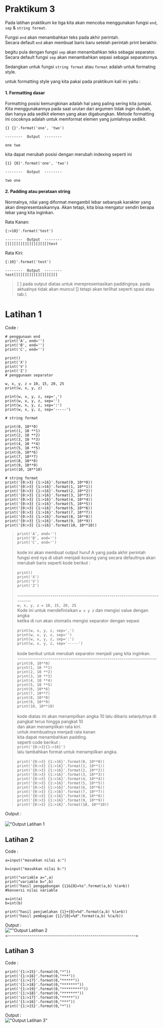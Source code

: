 # Praktikum 3


Pada latihan praktikum ke tiga kita akan mencoba menggunakan fungsi `end`, `sep` & `string format`.

Fungsi `end` akan menambahkan teks pada akhir perintah.\
Secara default `end` akan membuat baris baru setelah perintah print berakhir.

begitu pula dengan fungsi `sep` akan menambahkan teks sebagai separator.\
Secara default fungsi `sep` akan menambahkan sepasi sebagai separatornya.

Sedangkan untuk fungsi `string format` atau `format` adalah untuk formating style.

untuk formatting style yang kita pakai pada praktikum kali ini yaitu :
 
#### 1. Formatting dasar
 Formatting posisi kemungkinan adalah hal yang paling sering kita jumpai. Kita menggunakannya pada saat urutan dari argumen tidak ingin diubah, dan hanya ada sedikit elemen yang akan digabungkan. Metode formatting ini cocoknya adalah untuk memformat elemen yang jumlahnya sedikit.

 ```
 {} {}'.format('one', 'two')

 --------  Output  --------

 one two
 ```

 kita dapat merubah posisi dengan merubah indexing seperti ini 
  ```
 {1} {0}'.format('one', 'two')

 --------  Output  --------

 two one
 ```

#### 2. Padding atau perataan string
 Normalnya, nilai yang diformat mengambil lebar sebanyak karakter yang akan direpresentasikannya. Akan tetapi, kita bisa mengatur sendiri berapa lebar yang kita inginkan.

Rata Kanan:
```
{:>10}'.format('test')

--------  Output  --------
[][][][][][][][][][]test

```

Rata Kiri:
```
{:10}'.format('test')

--------  Output  --------
test[][][][][][][][][][]
```
> [ ] pada output diatas untuk merepresentasikan paddingnya. pada aktualnya tidak akan muncul [] tetapi akan terlihat seperti spasi atau tab.\




# Latihan 1
Code :
```
# penggunaan end
print('A', end='')
print('B', end='')
print('C', end='')

print()
print('X')
print('V')
print('Z')
# penggunaan separator

w, x, y, z = 10, 15, 20, 25
print(w, x, y, z)

print(w, x, y, z, sep=',')
print(w, x, y, z, sep='')
print(w, x, y, z, sep=':')
print(w, x, y, z, sep='-----')

# string format

print(0, 10**0)
print(1, 10 **1)
print(2, 10 **2)
print(3, 10 **3)
print(4, 10 **4)
print(5, 10 **5)
print(6, 10**6)
print(7, 10**7)
print(8, 10**8)
print(9, 10**9)
print(10, 10**10)

# string format
print('{0:>3} {1:>16}'.format(0, 10**0))
print('{0:>3} {1:>16}'.format(1, 10**1))
print('{0:>3} {1:>16}'.format(2, 10**2))
print('{0:>3} {1:>16}'.format(3, 10**3))
print('{0:>3} {1:>16}'.format(4, 10**4))
print('{0:>3} {1:>16}'.format(5, 10**5))
print('{0:>3} {1:>16}'.format(6, 10**6))
print('{0:>3} {1:>16}'.format(7, 10**7))
print('{0:>3} {1:>16}'.format(8, 10**8))
print('{0:>3} {1:>16}'.format(9, 10**9))
print('{0:>3} {1:>16}'.format(10, 10**10))

```
>`print('A', end='')`\
`print('B', end='')`\
`print('C', end='')`\
\
 kode ini akan membuat output huruf A yang pada akhir perintah fungsi end nya di ubah menjadi kosong yang secara defaultnya akan merubah baris seperti kode berikut :\
 \
`print()`\
`print('X')`\
`print('V')`\
`print('Z')`\
\
-------------------------------------------------------------------------------\
`w, x, y, z = 10, 15, 20, 25`\
Kode ini untuk mendefinisikan `w x y z` dan mengisi value dengan angka\
ketika di run akan otomatis mengisi separator dengan sepasi\
\
`print(w, x, y, z, sep=',')`\
`print(w, x, y, z, sep='')`\
`print(w, x, y, z, sep=':')`\
`print(w, x, y, z, sep='-----')`\
\
kode berikut untuk merubah separator menjadi yang kita inginkan.\
-----------------------------------------------------------------------\
`print(0, 10**0)`\
`print(1, 10 **1)`\
`print(2, 10 **2)`\
`print(3, 10 **3)`\
`print(4, 10 **4)`\
`print(5, 10 **5)`\
`print(6, 10**6)`\
`print(7, 10**7)`\
`print(8, 10**8)`\
`print(9, 10**9)`\
`print(10, 10**10)`\
\
kode diatas ini akan menampilkan angka 10 lalu dibaris selanjutnya di pangkat terus hingga pangkat 10\
dan akan menampilkan rata kiri.\
untuk membuatnya menjadi rata kanan\
kita dapat menambahkan padding.\
seperti code berikut :\
`print('{0:>3}{1:>16}')`\
lalu tambahkan format untuk menampilkan angka.\
\
`print('{0:>3} {1:>16}'.format(0, 10**0))`\
`print('{0:>3} {1:>16}'.format(1, 10**1))`\
`print('{0:>3} {1:>16}'.format(2, 10**2))`\
`print('{0:>3} {1:>16}'.format(3, 10**3))`\
`print('{0:>3} {1:>16}'.format(4, 10**4))`\
`print('{0:>3} {1:>16}'.format(5, 10**5))`\
`print('{0:>3} {1:>16}'.format(6, 10**6))`\
`print('{0:>3} {1:>16}'.format(7, 10**7))`\
`print('{0:>3} {1:>16}'.format(8, 10**8))`\
`print('{0:>3} {1:>16}'.format(9, 10**9))`\
`print('{0:>3} {1:>16}'.format(10, 10**10))`





Output :\
\
!["Output Latihan 1](/Screenshot/SS-output-Lat1.png)



## Latihan 2
Code :
```
a=input("masukkan nilai a:")

b=input("masukkan nilai b:")

print("variable a=",a)
print("variable b=",b)
print("hasil penggabungan {1}&{0}=%s".format(a,b) %(a+b))
#konversi nilai variable

a=int(a)
b=int(b)

print("hasil penjumlahan {1}+{0}=%d".format(a,b) %(a+b))
print("hasil pembagian {1}/{0}=%d".format(a,b) %(a/b))
```
Output :\
![""Output Latihan 2](/Screenshot/SS-output-Lat2.png)\
=-----------------------------------------------------------------=
## Latihan 3
Code :
```
print('{1:>15}'.format(0,"*"))
print('{1:>16}'.format(0,"***"))
print('{1:>17}'.format(0,"*****"))
print('{1:>18}'.format(0,"*******"))
print('{1:>19}'.format(0,"*********"))
print('{1:>18}'.format(0,"*******"))
print('{1:>17}'.format(0,"*****"))
print('{1:>16}'.format(0,"***"))
print('{1:>15}'.format(0,"*"))
```
Output : \
!["Output Latihan 3"](/Screenshot/SS-output-Lat3.png)